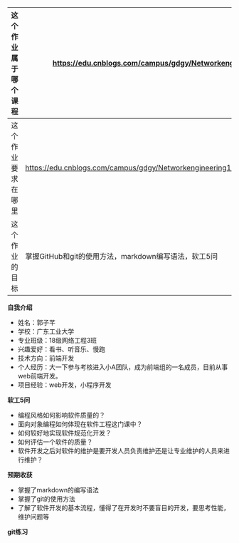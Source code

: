 | 这个作业属于哪个课程 | https://edu.cnblogs.com/campus/gdgy/Networkengineering1834   |
| -------------------- | ------------------------------------------------------------ |
| 这个作业要求在哪里   | https://edu.cnblogs.com/campus/gdgy/Networkengineering1834/homework/11147 |
| 这个作业的目标       | 掌握GitHub和git的使用方法，markdown编写语法，软工5问         |


**自我介绍**
- 姓名：郭子芊
- 学校：广东工业大学
- 专业班级：18级网络工程3班
- 兴趣爱好：看书、听音乐、慢跑
- 技术方向：前端开发
- 个人经历：大一下参与考核进入小A团队，成为前端组的一名成员，目前从事web前端开发。
- 项目经验：web开发，小程序开发

**软工5问**
- 编程风格如何影响软件质量的？
- 面向对象编程如何体现在软件工程这门课中？
- 如何较好地实现软件规范化开发？
- 如何评估一个软件的质量？
- 软件开发之后对软件的维护是要开发人员负责维护还是让专业维护的人员来进行维护？

**预期收获**
- 掌握了markdown的编写语法
- 掌握了git的使用方法
- 了解了软件开发的基本流程，懂得了在开发时不要盲目的开发，要思考性能，维护问题等

**git练习**

